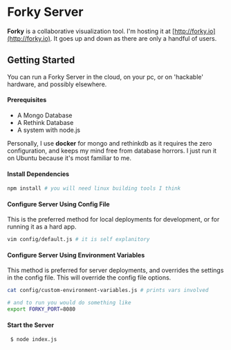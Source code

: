 # Forky Server


**Forky** is a collaborative visualization tool.  I'm hosting it at [http://forky.io](http://forky.io). It goes up and down as there are only a handful of users.


## Getting Started

You can run a Forky Server in the cloud, on your pc, or on 'hackable' hardware, and possibly elsewhere.

#### Prerequisites

 - A Mongo Database
 - A Rethink Database
 - A system with node.js

Personally, I use **docker** for mongo and rethinkdb as it requires the zero configuration, and keeps my mind free from database horrors. I just run it on Ubuntu because it's most familiar to me.


#### Install Dependencies

```bash
npm install # you will need linux building tools I think
```


#### Configure Server Using Config File

This is the preferred method for local deployments for development, or for running it as a hard app.
```bash
vim config/default.js # it is self explanitory
```


#### Configure Server Using Environment Variables

This method is preferred for server deployments, and overrides the settings in the config file. This will override the config file options.
```bash
cat config/custom-environment-variables.js # prints vars involved

# and to run you would do something like
export FORKY_PORT=8080
```

#### Start the Server

```
 $ node index.js
```
